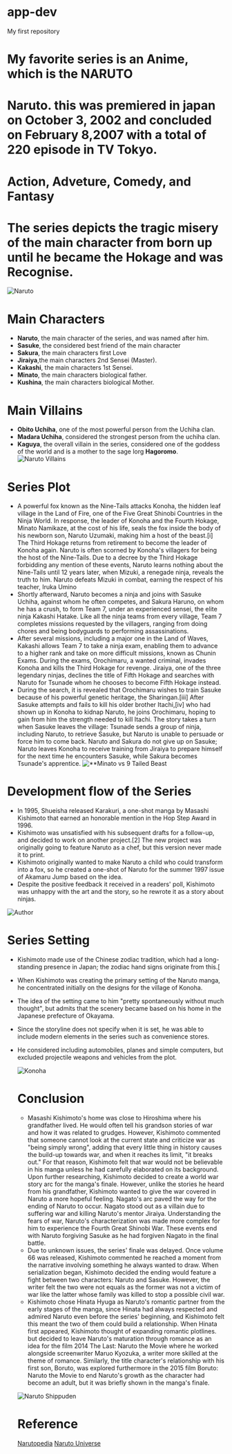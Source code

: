 # app-dev
My first repository
# My favorite series is an Anime, which is the **NARUTO**
# Naruto. this was premiered in japan on **October 3, 2002** and concluded on **February 8,2007** with a total of 220 episode in TV Tokyo.
# Action, Adveture, Comedy, and Fantasy
# The series depicts the tragic misery of the main character from born up until he became the Hokage and was Recognise.
![**Naruto**](https://renote.jp/files/blobs/proxy/eyJfcmFpbHMiOnsibWVzc2FnZSI6IkJBaHBBMzZnSFE9PSIsImV4cCI6bnVsbCwicHVyIjoiYmxvYl9pZCJ9fQ==--c380f24a13b2933e9ab1a7f22c8dee22b1403a78/naruto.jpg)
# Main Characters
  - **Naruto**, the main character of the series, and was named after him.
  - **Sasuke**, the considered best friend of the main character
  - **Sakura**, the main characters first Love
  - **Jiraiya**,the main characters 2nd Sensei (Master).
  - **Kakashi**, the main characters 1st Sensei.
  - **Minato**, the main characters biological father.
  - **Kushina**, the main characters biological Mother.

# Main Villains
  - **Obito Uchiha**, one of the most powerful person from the Uchiha clan.
  - **Madara Uchiha**, considered the strongest person from the uchiha clan.
  - **Kaguya**, the overall villain in the series, considered one of the goddess of the world and is a mother to the sage lorg **Hagoromo**.
    ![**Naruto Villains**](https://images-wixmp-ed30a86b8c4ca887773594c2.wixmp.com/f/a4637adf-84a6-4eba-8020-71e9a0452e82/ddhoo4y-fa5eba8d-f935-4673-9da1-c4a9e8acbe43.png?token=eyJ0eXAiOiJKV1QiLCJhbGciOiJIUzI1NiJ9.eyJzdWIiOiJ1cm46YXBwOjdlMGQxODg5ODIyNjQzNzNhNWYwZDQxNWVhMGQyNmUwIiwiaXNzIjoidXJuOmFwcDo3ZTBkMTg4OTgyMjY0MzczYTVmMGQ0MTVlYTBkMjZlMCIsIm9iaiI6W1t7InBhdGgiOiJcL2ZcL2E0NjM3YWRmLTg0YTYtNGViYS04MDIwLTcxZTlhMDQ1MmU4MlwvZGRob280eS1mYTVlYmE4ZC1mOTM1LTQ2NzMtOWRhMS1jNGE5ZThhY2JlNDMucG5nIn1dXSwiYXVkIjpbInVybjpzZXJ2aWNlOmZpbGUuZG93bmxvYWQiXX0.HiM4nRumXu_QIySqaQgquk9_9LYF9bp868JpgQDIRAQ)
    
# Series **Plot**
- A powerful fox known as the Nine-Tails attacks Konoha, the hidden leaf village in the Land of Fire, one of the Five Great Shinobi Countries in the Ninja World. In response, the leader of Konoha and the Fourth Hokage, Minato Namikaze, at the cost of his life, seals the fox inside the body of his newborn son, Naruto Uzumaki, making him a host of the beast.[i] The Third Hokage returns from retirement to become the leader of Konoha again. Naruto is often scorned by Konoha's villagers for being the host of the Nine-Tails. Due to a decree by the Third Hokage forbidding any mention of these events, Naruto learns nothing about the Nine-Tails until 12 years later, when Mizuki, a renegade ninja, reveals the truth to him. Naruto defeats Mizuki in combat, earning the respect of his teacher, Iruka Umino
- Shortly afterward, Naruto becomes a ninja and joins with Sasuke Uchiha, against whom he often competes, and Sakura Haruno, on whom he has a crush, to form Team 7, under an experienced sensei, the elite ninja Kakashi Hatake. Like all the ninja teams from every village, Team 7 completes missions requested by the villagers, ranging from doing chores and being bodyguards to performing assassinations.
- After several missions, including a major one in the Land of Waves, Kakashi allows Team 7 to take a ninja exam, enabling them to advance to a higher rank and take on more difficult missions, known as Chunin Exams. During the exams, Orochimaru, a wanted criminal, invades Konoha and kills the Third Hokage for revenge. Jiraiya, one of the three legendary ninjas, declines the title of Fifth Hokage and searches with Naruto for Tsunade whom he chooses to become Fifth Hokage instead.
- During the search, it is revealed that Orochimaru wishes to train Sasuke because of his powerful genetic heritage, the Sharingan.[iii] After Sasuke attempts and fails to kill his older brother Itachi,[iv] who had shown up in Konoha to kidnap Naruto, he joins Orochimaru, hoping to gain from him the strength needed to kill Itachi. The story takes a turn when Sasuke leaves the village: Tsunade sends a group of ninja, including Naruto, to retrieve Sasuke, but Naruto is unable to persuade or force him to come back. Naruto and Sakura do not give up on Sasuke; Naruto leaves Konoha to receive training from Jiraiya to prepare himself for the next time he encounters Sasuke, while Sakura becomes Tsunade's apprentice.
  ![**Minato vs 9 Tailed Beast](https://th.bing.com/th/id/OIP.pfB93CODS51sb0XYR7dqHgHaEK?w=1920&h=1080&rs=1&pid=ImgDetMain)

# Development flow of the Series
- In 1995, Shueisha released Karakuri, a one-shot manga by Masashi Kishimoto that earned an honorable mention in the Hop Step Award in 1996.
- Kishimoto was unsatisfied with his subsequent drafts for a follow-up, and decided to work on another project.[2] The new project was originally going to feature Naruto as a chef, but this version never made it to print.
- Kishimoto originally wanted to make Naruto a child who could transform into a fox, so he created a one-shot of Naruto for the summer 1997 issue of Akamaru Jump based on the idea.
- Despite the positive feedback it received in a readers' poll, Kishimoto was unhappy with the art and the story, so he rewrote it as a story about ninjas.

![**Author**](https://furansujapon.com/wp-content/uploads/2022/03/Masashi-Kishimoto-travail.jpg)

# Series **Setting**
- Kishimoto made use of the Chinese zodiac tradition, which had a long-standing presence in Japan; the zodiac hand signs originate from this.[
- When Kishimoto was creating the primary setting of the Naruto manga, he concentrated initially on the designs for the village of Konoha.
- The idea of the setting came to him "pretty spontaneously without much thought", but admits that the scenery became based on his home in the Japanese prefecture of Okayama.
- Since the storyline does not specify when it is set, he was able to include modern elements in the series such as convenience stores.
- He considered including automobiles, planes and simple computers, but excluded projectile weapons and vehicles from the plot.

  ![**Konoha**](https://i.redd.it/e2rpa4caph861.jpg)

  # **Conclusion**
  - Masashi Kishimoto's home was close to Hiroshima where his grandfather lived. He would often tell his grandson stories of war and how it was related to grudges. However, Kishimoto commented that someone cannot look at the current state and criticize war as "being simply wrong", adding that every little thing in history causes the build-up towards war, and when it reaches its limit, "it breaks out." For that reason, Kishimoto felt that war would not be believable in his manga unless he had carefully elaborated on its background. Upon further researching, Kishimoto decided to create a world war story arc for the manga's finale. However, unlike the stories he heard from his grandfather, Kishimoto wanted to give the war covered in Naruto a more hopeful feeling. Nagato's arc paved the way for the ending of Naruto to occur. Nagato stood out as a villain due to suffering war and killing Naruto's mentor Jiraiya. Understanding the fears of war, Naruto's characterization was made more complex for him to experience the Fourth Great Shinobi War. These events end with Naruto forgiving Sasuke as he had forgiven Nagato in the final battle.
  - Due to unknown issues, the series' finale was delayed. Once volume 66 was released, Kishimoto commented he reached a moment from the narrative involving something he always wanted to draw. When serialization began, Kishimoto decided the ending would feature a fight between two characters: Naruto and Sasuke. However, the writer felt the two were not equals as the former was not a victim of war like the latter whose family was killed to stop a possible civil war.
  - Kishimoto chose Hinata Hyuga as Naruto's romantic partner from the early stages of the manga, since Hinata had always respected and admired Naruto even before the series' beginning, and Kishimoto felt this meant the two of them could build a relationship. When Hinata first appeared, Kishimoto thought of expanding romantic plotlines. but decided to leave Naruto's maturation through romance as an idea for the film 2014 The Last: Naruto the Movie where he worked alongside screenwriter Maruo Kyozuka, a writer more skilled at the theme of romance. Similarly, the title character's relationship with his first son, Boruto, was explored furthermore in the 2015 film Boruto: Naruto the Movie to end Naruto's growth as the character had become an adult, but it was briefly shown in the manga's finale.
 
  ![**Naruto Shippuden**](https://i.ytimg.com/vi/0ctt5EoaZxA/maxresdefault.jpg)

  # **Reference**
  [Narutopedia](https://naruto.fandom.com/wiki/Narutopedia)
  [Naruto Universe](https://www.fandom.com/universe/naruto)
